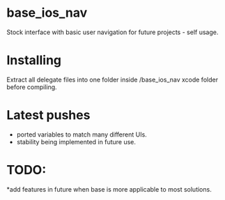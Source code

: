 # base_ios_nav
Stock interface with basic user navigation for future projects - self usage.

# Installing
Extract all delegate files into one folder inside  /base_ios_nav xcode folder before compiling.

# Latest pushes
* ported variables to match many different UIs.
* stability being implemented in future use.

# TODO:
*add features in future when base is more applicable to most solutions.

